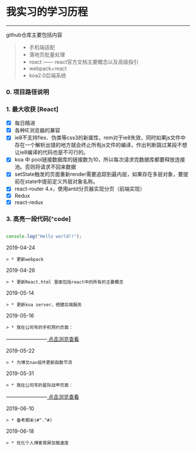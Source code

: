 ﻿# 我实习的学习历程

-------

github仓库主要包括内容


> * 手机端适配
> * 落地页批量处理
> * react —— react官方文档主要概念以及高级指引
> * webpack+react
> * koa2.0后端系统

### 0. 项目路径说明

### 1. 最大收获 [React]

- [x] 每日精进
- [x] 各种IE浏览器的兼容
- [x] ie8不支持flex、伪类等css3的新属性，rem对于ie8失效，同时如果js文件中存在一个解析出错的地方就会终止所有js文件的编译，作出判断跳过某段不想让ie8编译的代码也是不可行的。
- [x] koa 中 pool链接数据库的链接数为10，所以每次请求完数据库都要释放连接池。否则将请求不回来数据
- [x] setState触发的页面重新render需要追踪到最内层，如果存在多层对象，要提前在state中提前定义外层对象名称。
- [x] react-router 4.x，使用antd分页器实现分页（前端实现）
- [x] Redux
- [x] react-redux

### 3. 高亮一段代码[^code] 

```javascript

console.log("Hello world!!");

```

2019-04-24

    > * 更新webpack
    
2019-04-26

    > * 更新React.html 里面包括react中的所有的主要概念

2019-05-14

    > * 更新koa server，搭建后端服务

2019-05-16

    > * 我在公司写的手机预约页面：
   ————————[ 点击浏览查看 ]( http://mevent.cy.com/wjhy/20190516/m/hw/index.html )
  
2019-05-22

    > * 为博文nav组件更新函数节流
    
2019-05-31

    > * 我在公司写的星际战甲页面：
   ————————[ 点击浏览查看 ]( http://event.changyou.com/wf/201905/fetena/pc/index.html )
   
2019-06-10

    > * 备考期末(#^.^#)
    
2019-06-18

    > * 优化个人博客首屏加载速度
